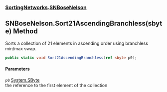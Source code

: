 ### [SortingNetworks](SortingNetworks.md 'SortingNetworks').[SNBoseNelson](SortingNetworks_SNBoseNelson.md 'SortingNetworks.SNBoseNelson')
## SNBoseNelson.Sort21AscendingBranchless(sbyte) Method
Sorts a collection of 21 elements in ascending order using branchless min/max swap.  
```csharp
public static void Sort21AscendingBranchless(ref sbyte p0);
```
#### Parameters
<a name='SortingNetworks_SNBoseNelson_Sort21AscendingBranchless(sbyte)_p0'></a>
`p0` [System.SByte](https://docs.microsoft.com/en-us/dotnet/api/System.SByte 'System.SByte')  
the reference to the first element of the collection
  
